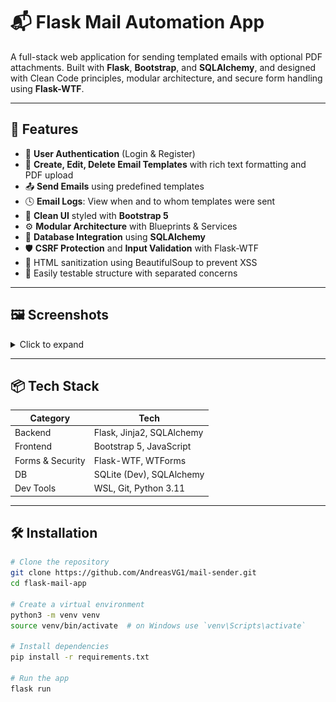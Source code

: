 # 📬 Flask Mail Automation App

A full-stack web application for sending templated emails with optional PDF attachments. Built with **Flask**, **Bootstrap**, and **SQLAlchemy**, and designed with Clean Code principles, modular architecture, and secure form handling using **Flask-WTF**.

---

## 🚀 Features

- 🔐 **User Authentication** (Login & Register)
- 📝 **Create, Edit, Delete Email Templates** with rich text formatting and PDF upload
- 📤 **Send Emails** using predefined templates
- 🕓 **Email Logs**: View when and to whom templates were sent
- 🧹 **Clean UI** styled with **Bootstrap 5**
- ⚙️ **Modular Architecture** with Blueprints & Services
- 💾 **Database Integration** using **SQLAlchemy**
- 🛡️ **CSRF Protection** and **Input Validation** with Flask-WTF
- 🧼 HTML sanitization using BeautifulSoup to prevent XSS
- 🧪 Easily testable structure with separated concerns

---

## 🖼️ Screenshots

<details>
<summary>Click to expand</summary>

- **Dashboard**

  ![dashboard screenshot](screenshots/dashboard.png)

- **Create Template**

  ![create template screenshot](screenshots/create.png)

- **Send Email**

  ![send email screenshot](screenshots/send.png)

</details>

---

## 📦 Tech Stack

| Category         | Tech                     |
|------------------|--------------------------|
| Backend          | Flask, Jinja2, SQLAlchemy |
| Frontend         | Bootstrap 5, JavaScript  |
| Forms & Security | Flask-WTF, WTForms       |
| DB               | SQLite (Dev), SQLAlchemy |
| Dev Tools        | WSL, Git, Python 3.11    |

---

## 🛠️ Installation

```bash
# Clone the repository
git clone https://github.com/AndreasVG1/mail-sender.git
cd flask-mail-app

# Create a virtual environment
python3 -m venv venv
source venv/bin/activate  # on Windows use `venv\Scripts\activate`

# Install dependencies
pip install -r requirements.txt

# Run the app
flask run
